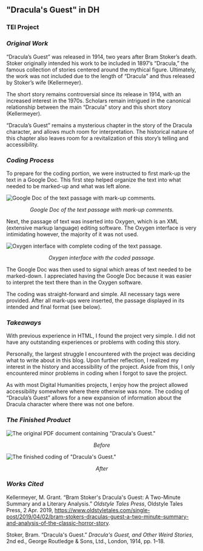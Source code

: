 ## "Dracula's Guest" in DH
### TEI Project

### _Original Work_

“Dracula’s Guest” was released in 1914, two years after Bram Stoker’s death. Stoker originally intended his work to be included in 1897’s “Dracula,” the famous collection of stories centered around the mythical figure. Ultimately, the work was not included due to the length of “Dracula” and thus released by Stoker’s wife (Kellermeyer).

The short story remains controversial since its release in 1914, with an increased interest in the 1970s. Scholars remain intrigued in the canonical relationship between the main “Dracula” story and this short story (Kellermeyer).

“Dracula’s Guest” remains a mysterious chapter in the story of the Dracula character, and allows much room for interpretation. The historical nature of this chapter also leaves room for a revitalization of this story’s telling and accessibility.

### _Coding Process_

To prepare for the coding portion, we were instructed to first mark-up the text in a Google Doc. This first step helped organize the text into what needed to be marked-up and what was left alone.

![Google Doc of the text passage with mark-up comments.](https://nickpdel.github.io/engl350blogs/images/googledoc.png)
<i><p align="center"> Google Doc of the text passage with mark-up comments. </p></i>

Next, the passage of text was inserted into Oxygen, which is an XML (extensive markup language) editing software. The Oxygen interface is very intimidating however, the majority of it was not used.

![Oxygen interface with complete coding of the text passage.](https://nickpdel.github.io/engl350blogs/images/oxygencode.png)
<i><p align="center">Oxygen interface with the coded passage.</p></i>

The Google Doc was then used to signal which areas of text needed to be marked-down. I appreciated having the Google Doc because it was easier to interpret the text there than in the Oxygen software.

The coding was straight-forward and simple. All necessary tags were provided. After all mark-ups were inserted, the passage displayed in its intended and final format (see below).

### _Takeaways_

With previous experience in HTML, I found the project very simple. I did not have any outstanding experiences or problems with coding this story.

Personally, the largest struggle I encountered with the project was deciding what to write about in this blog. Upon further reflection, I realized my interest in the history and accessibility of the project. Aside from this, I only encountered minor problems in coding when I forgot to save the project.

As with most Digital Humanities projects, I enjoy how the project allowed accessibility somewhere where there otherwise was none. The coding of “Dracula’s Guest” allows for a new expansion of information about the Dracula character where there was not one before.

### _The Finished Product_

![The original PDF document containing "Dracula's Guest."](https://nickpdel.github.io/engl350blogs/images/originalwork.png)
<i><p align="center"> Before </p></i>

![The finished coding of "Dracula's Guest."](https://nickpdel.github.io/engl350blogs/images/teidisplay.png)
<i><p align="center"> _After_ </p></i>

### _Works Cited_

Kellermeyer, M. Grant. “Bram Stoker's Dracula's Guest: A Two-Minute Summary and a Literary Analysis.” _Oldstyle Tales Press_,     Oldstyle Tales Press, 2 Apr. 2019, https://www.oldstyletales.com/single-post/2019/04/02/bram-stokers-draculas-guest-a-two-minute-summary-and-analysis-of-the-classic-horror-story. 

Stoker, Bram. “Dracula's Guest.” _Dracula's Guest, and Other Weird Stories_, 2nd ed., George Routledge & Sons, Ltd., London, 1914, pp. 1–18.
